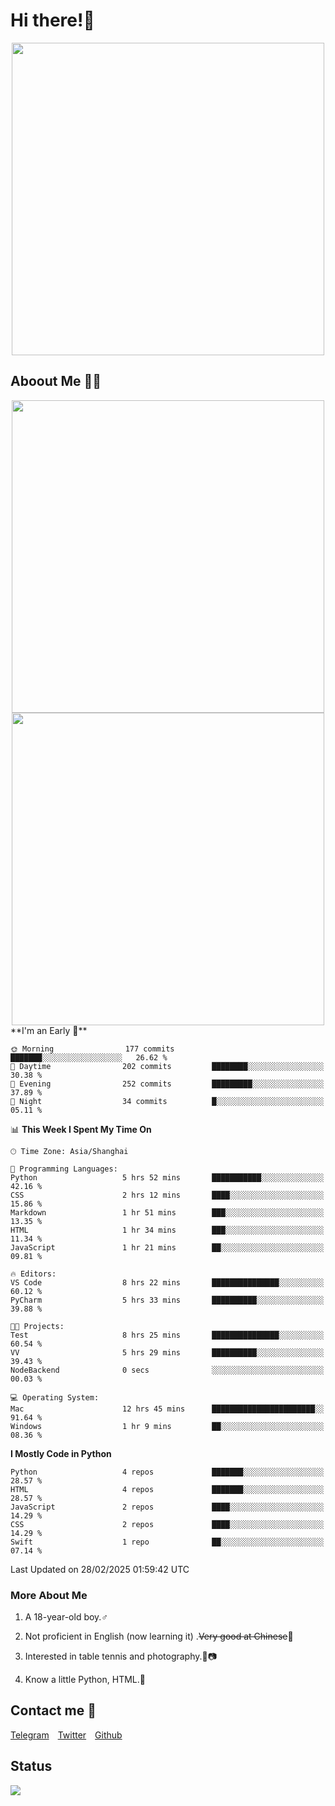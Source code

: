 # Hi there!🎉

<div align=center><img src="https://count.getloli.com/get/@Cicada000?theme=moebooru" width=500px></div>

## Aboout Me 👀💦

<div align=center>
<img src="https://github-readme-stats.vercel.app/api?username=Cicada000&show_icons=true&theme=tokyonight" width=500px>
<br>
<img src="https://github-readme-stats.vercel.app/api/top-langs/?username=Cicada000&show_icons=true&theme=tokyonight&layout=compact" width=500px>
</div>
<!--START_SECTION:waka-->
**I'm an Early 🐤** 

```text
🌞 Morning                177 commits         ███████░░░░░░░░░░░░░░░░░░   26.62 % 
🌆 Daytime                202 commits         ████████░░░░░░░░░░░░░░░░░   30.38 % 
🌃 Evening                252 commits         █████████░░░░░░░░░░░░░░░░   37.89 % 
🌙 Night                  34 commits          █░░░░░░░░░░░░░░░░░░░░░░░░   05.11 % 
```


📊 **This Week I Spent My Time On** 

```text
🕑︎ Time Zone: Asia/Shanghai

💬 Programming Languages: 
Python                   5 hrs 52 mins       ███████████░░░░░░░░░░░░░░   42.16 % 
CSS                      2 hrs 12 mins       ████░░░░░░░░░░░░░░░░░░░░░   15.86 % 
Markdown                 1 hr 51 mins        ███░░░░░░░░░░░░░░░░░░░░░░   13.35 % 
HTML                     1 hr 34 mins        ███░░░░░░░░░░░░░░░░░░░░░░   11.34 % 
JavaScript               1 hr 21 mins        ██░░░░░░░░░░░░░░░░░░░░░░░   09.81 % 

🔥 Editors: 
VS Code                  8 hrs 22 mins       ███████████████░░░░░░░░░░   60.12 % 
PyCharm                  5 hrs 33 mins       ██████████░░░░░░░░░░░░░░░   39.88 % 

🐱‍💻 Projects: 
Test                     8 hrs 25 mins       ███████████████░░░░░░░░░░   60.54 % 
VV                       5 hrs 29 mins       ██████████░░░░░░░░░░░░░░░   39.43 % 
NodeBackend              0 secs              ░░░░░░░░░░░░░░░░░░░░░░░░░   00.03 % 

💻 Operating System: 
Mac                      12 hrs 45 mins      ███████████████████████░░   91.64 % 
Windows                  1 hr 9 mins         ██░░░░░░░░░░░░░░░░░░░░░░░   08.36 % 
```

**I Mostly Code in Python** 

```text
Python                   4 repos             ███████░░░░░░░░░░░░░░░░░░   28.57 % 
HTML                     4 repos             ███████░░░░░░░░░░░░░░░░░░   28.57 % 
JavaScript               2 repos             ████░░░░░░░░░░░░░░░░░░░░░   14.29 % 
CSS                      2 repos             ████░░░░░░░░░░░░░░░░░░░░░   14.29 % 
Swift                    1 repo              ██░░░░░░░░░░░░░░░░░░░░░░░   07.14 % 
```




 Last Updated on 28/02/2025 01:59:42 UTC
<!--END_SECTION:waka-->

### More About Me

1. A 18-year-old boy.♂

2. Not proficient in English (now learning it) .~~Very good at Chinese~~🤣

3. Interested in table tennis and photography.🏓📷

4. Know a little Python, HTML.🐍


## Contact me 💬

[Telegram](https://t.me/CicadaLYW)&emsp;[Twitter](https://twitter.com/Cicada0001)&emsp;[Github](https://github.com/Cicada000)

## Status
<img src="https://weather-icon.journeyad.repl.co/@hangzhou?v=1" align="left">







